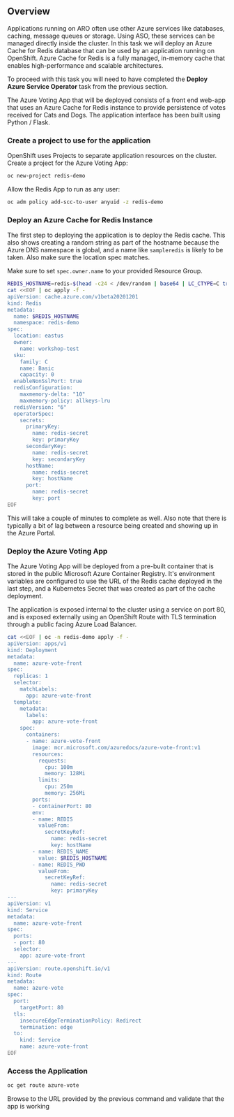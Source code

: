## Overview

Applications running on ARO often use other Azure services like databases, caching, message queues or storage. Using ASO, these services can be managed directly inside the cluster. In this task we will deploy an Azure Cache for Redis database that can be used by an application running on OpenShift. Azure Cache for Redis is a fully managed, in-memory cache that enables high-performance and scalable architectures.

To proceed with this task you will need to have completed the **Deploy Azure Service Operator** task from the previous section.

The Azure Voting App that will be deployed consists of a front end web-app that uses an Azure Cache for Redis instance to provide persistence of votes received for Cats and Dogs. The application interface has been built using Python / Flask.

### Create a project to use for the application

OpenShift uses Projects to separate application resources on the cluster. Create a project for the Azure Voting App:

```bash
oc new-project redis-demo
```

Allow the Redis App to run as any user:

```bash
oc adm policy add-scc-to-user anyuid -z redis-demo
```

### Deploy an Azure Cache for Redis Instance

The first step to deploying the application is to deploy the Redis cache. This also shows creating a random string as part of the hostname because the Azure DNS namespace is global, and a name like `sampleredis` is likely to be taken. Also make sure the location spec matches.

Make sure to set `spec.owner.name` to your provided Resource Group.
```bash
REDIS_HOSTNAME=redis-$(head -c24 < /dev/random | base64 | LC_CTYPE=C tr -dc 'a-z0-9' | cut -c -8)
cat <<EOF | oc apply -f -
apiVersion: cache.azure.com/v1beta20201201
kind: Redis
metadata:
  name: $REDIS_HOSTNAME
  namespace: redis-demo
spec:
  location: eastus
  owner:
    name: workshop-test
  sku:
    family: C
    name: Basic
    capacity: 0
  enableNonSslPort: true
  redisConfiguration:
    maxmemory-delta: "10"
    maxmemory-policy: allkeys-lru
  redisVersion: "6"
  operatorSpec:
    secrets:
      primaryKey:
        name: redis-secret
        key: primaryKey
      secondaryKey:
        name: redis-secret
        key: secondaryKey
      hostName:
        name: redis-secret
        key: hostName
      port:
        name: redis-secret
        key: port
EOF
```

This will take a couple of minutes to complete as well. Also note that there is typically a bit of lag between a resource being created and showing up in the Azure Portal.

### Deploy the Azure Voting App

The Azure Voting App will be deployed from a pre-built container that is stored in the public Microsoft Azure Container Registry. It's environment variables are configured to use the URL of the Redis cache deployed in the last step, and a Kubernetes Secret that was created as part of the cache deployment.

The application is exposed internal to the cluster using a service on port 80, and is exposed externally using an OpenShift Route with TLS termination through a public facing Azure Load Balancer.

```bash
cat <<EOF | oc -n redis-demo apply -f -
apiVersion: apps/v1
kind: Deployment
metadata:
  name: azure-vote-front
spec:
  replicas: 1
  selector:
    matchLabels:
      app: azure-vote-front
  template:
    metadata:
      labels:
        app: azure-vote-front
    spec:
      containers:
      - name: azure-vote-front
        image: mcr.microsoft.com/azuredocs/azure-vote-front:v1
        resources:
          requests:
            cpu: 100m
            memory: 128Mi
          limits:
            cpu: 250m
            memory: 256Mi
        ports:
        - containerPort: 80
        env:
        - name: REDIS
          valueFrom:
            secretKeyRef:
              name: redis-secret
              key: hostName
        - name: REDIS_NAME
          value: $REDIS_HOSTNAME
        - name: REDIS_PWD
          valueFrom:
            secretKeyRef:
              name: redis-secret
              key: primaryKey
---
apiVersion: v1
kind: Service
metadata:
  name: azure-vote-front
spec:
  ports:
  - port: 80
  selector:
    app: azure-vote-front
---
apiVersion: route.openshift.io/v1
kind: Route
metadata:
  name: azure-vote
spec:
  port:
    targetPort: 80
  tls:
    insecureEdgeTerminationPolicy: Redirect
    termination: edge
  to:
    kind: Service
    name: azure-vote-front
EOF
```

### Access the Application

```bash
oc get route azure-vote
```

Browse to the URL provided by the previous command and validate that the app is working
